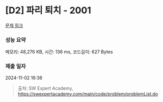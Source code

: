 # [D2] 파리 퇴치 - 2001 

[문제 링크](https://swexpertacademy.com/main/code/problem/problemDetail.do?contestProbId=AV5PzOCKAigDFAUq) 

### 성능 요약

메모리: 48,276 KB, 시간: 136 ms, 코드길이: 627 Bytes

### 제출 일자

2024-11-02 16:36



> 출처: SW Expert Academy, https://swexpertacademy.com/main/code/problem/problemList.do